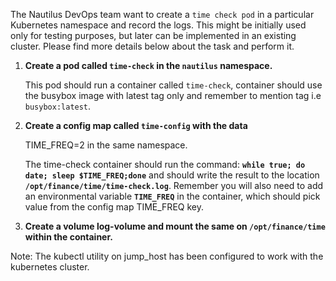 The Nautilus DevOps team want to create a `time check pod` in a particular Kubernetes namespace and record the logs. This might be initially used only for testing purposes, but later can be implemented in an existing cluster. Please find more details below about the task and perform it.



1. **Create a pod called **`time-check`** in the **`nautilus`** namespace.** 

    This pod should run a container called `time-check`, container should use the busybox image with latest tag only and remember to mention tag i.e `busybox:latest`.


2. **Create a config map called `time-config` with the data** 

    TIME_FREQ=2 in the same namespace.

    The time-check container should run the command: **`while true; do date; sleep $TIME_FREQ;done`** and should write the result to the 
    location **`/opt/finance/time/time-check.log`**. Remember you will also need to add an environmental variable **`TIME_FREQ`** in the container, which should pick value from the config map TIME_FREQ key.


3. **Create a volume log-volume and mount the same on `/opt/finance/time` within the container.**


Note: The kubectl utility on jump_host has been configured to work with the kubernetes cluster.
